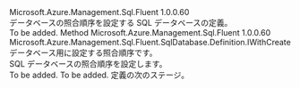 <Type Name="IWithCollationAllCreateOptions" FullName="Microsoft.Azure.Management.Sql.Fluent.SqlDatabase.Definition.IWithCollationAllCreateOptions">
  <TypeSignature Language="C#" Value="public interface IWithCollationAllCreateOptions" />
  <TypeSignature Language="ILAsm" Value=".class public interface auto ansi abstract IWithCollationAllCreateOptions" />
  <TypeSignature Language="DocId" Value="T:Microsoft.Azure.Management.Sql.Fluent.SqlDatabase.Definition.IWithCollationAllCreateOptions" />
  <TypeSignature Language="VB.NET" Value="Public Interface IWithCollationAllCreateOptions" />
  <TypeSignature Language="F#" Value="type IWithCollationAllCreateOptions = interface" />
  <AssemblyInfo>
    <AssemblyName>Microsoft.Azure.Management.Sql.Fluent</AssemblyName>
    <AssemblyVersion>1.0.0.60</AssemblyVersion>
  </AssemblyInfo>
  <Interfaces />
  <Docs>
    <summary>
            データベースの照合順序を設定する SQL データベースの定義。
            </summary>
    <remarks>To be added.</remarks>
  </Docs>
  <Members>
    <Member MemberName="WithCollation">
      <MemberSignature Language="C#" Value="public Microsoft.Azure.Management.Sql.Fluent.SqlDatabase.Definition.IWithCreate WithCollation (string collation);" />
      <MemberSignature Language="ILAsm" Value=".method public hidebysig newslot virtual instance class Microsoft.Azure.Management.Sql.Fluent.SqlDatabase.Definition.IWithCreate WithCollation(string collation) cil managed" />
      <MemberSignature Language="DocId" Value="M:Microsoft.Azure.Management.Sql.Fluent.SqlDatabase.Definition.IWithCollationAllCreateOptions.WithCollation(System.String)" />
      <MemberSignature Language="VB.NET" Value="Public Function WithCollation (collation As String) As IWithCreate" />
      <MemberSignature Language="F#" Value="abstract member WithCollation : string -&gt; Microsoft.Azure.Management.Sql.Fluent.SqlDatabase.Definition.IWithCreate" Usage="iWithCollationAllCreateOptions.WithCollation collation" />
      <MemberType>Method</MemberType>
      <AssemblyInfo>
        <AssemblyName>Microsoft.Azure.Management.Sql.Fluent</AssemblyName>
        <AssemblyVersion>1.0.0.60</AssemblyVersion>
      </AssemblyInfo>
      <ReturnValue>
        <ReturnType>Microsoft.Azure.Management.Sql.Fluent.SqlDatabase.Definition.IWithCreate</ReturnType>
      </ReturnValue>
      <Parameters>
        <Parameter Name="collation" Type="System.String" />
      </Parameters>
      <Docs>
        <param name="collation">データベース用に設定する照合順序です。</param>
        <summary>
            SQL データベースの照合順序を設定します。
            </summary>
        <returns>To be added.</returns>
        <remarks>To be added.</remarks>
        <return>定義の次のステージ。</return>
      </Docs>
    </Member>
  </Members>
</Type>